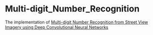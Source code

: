 # Multi-digit_Number_Recognition
The implementation of [Multi-digit Number Recognition from Street View Imagery using Deep Convolutional Neural Networks](http://arxiv.org/pdf/1312.6082.pdf) 
